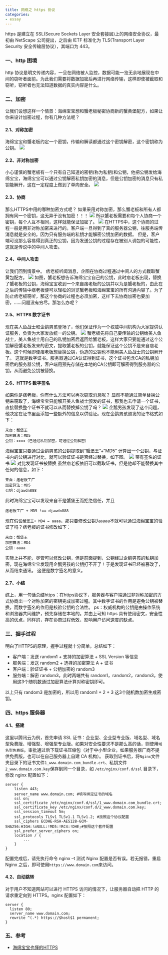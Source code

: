 ```yaml
---
title: 网络之 https 协议
categories:
- essay 
---
```

https 是建立在 SSL(Secure Sockets Layer 安全套接层)上的网络安全协议，最初由 NetScape 公司提出，之后由 IETF 标准化为 TLS(Transport Layer Security 安全传输层协议），其端口为 443。
<!--more-->
### 一、http 困境
http 协议是明文传递内容，一旦在网络被人监控，数据可能一览无余地展现在中间的窃听者面前。为此我们需要将数据加密后再进行网络传输，这样即使被截取和窃听，窃听者也无法知道数据的真实内容是什么。
### 二、加密
让我们设想这样一个情景：海绵宝宝想和蟹老板秘密协商新的蟹黄堡配方，如果让你来设计加密过程，你有几种方法呢？
#### 2.1、对称加密
海绵宝宝和蟹老板约定一个密钥，传输和解读都通过这个密钥解密，这个密钥称为公钥。
<img src="/assets/essay/https-symmetry.png" />
#### 2.2、非对称加密
小心谨慎的蟹老板有一个只有自己知道的密钥(称为私钥)和公钥，他把公钥发给海绵宝宝，海绵宝宝可以通过公钥解密私钥加密的消息，但是公钥加密的消息只有私钥能解开，这在一定程度上做到了单向安全。
<img src="/assets/essay/https-asymmetry.png" />
#### 2.3、协商
那么HTTPS中用的哪种加密方式呢？
如果采用对称加密，那么蟹老板和所有人都拥有同一个密钥，这无异于没有加密！！！
<img src="/assets/essay/https-negotiate1.png" />
所以蟹老板需要和每个人协商一个密钥，每个人互不相同，这样就能保证加密了。
<img src="/assets/essay/https-negotiate2.png" />
在HTTPS中，这个协商的过程一般是用非对称加密来进行的。客户端一旦得到了真的服务器公钥，往服务端传消息就是安全的。因为只有服务端的私钥才能解密公钥加密的数据。
但是，客户端可没那么容易得到真正的公钥，因为发送公钥的过程存在被别人调包的可能性，这就是传说中的中间人攻击。
#### 2.4、中间人攻击
让我们回到情景中。
痞老板听闻消息，企图在协商过程通过中间人的方式截取蟹黄包配方。
<img src="/assets/essay/https-middleman.png" />
如图，蟹老板想告诉海绵宝宝自己的公钥，此时痞老板出现，替换了蟹老板的公钥，海绵宝宝收到一个来自痞老板的公钥并以为是蟹老板的，由此在之后的传输中痞老板便可以轻松的浏览蟹老板和海绵宝宝的所有沟通内容了。为了防止痞老板窃听，那这个协商的过程也必须加密，这样下去协商加密也要加密，……问题没有穷尽。那怎么办呢？
#### 2.5、HTTPS 数字证书
现在美人鱼战士和企鹅男孩登场了，他们保证作为一个权威中间机构为大家提供认证服务，负责为大家发放统一的公钥。
<img src="/assets/essay/https-ca.png" />
蟹老板先将自己要传输的公钥给美人鱼战士，美人鱼战士用自己的私钥加密后返回给蟹老板。这样大家只要能通过这个公钥解密蟹老板发来的密文，提取蟹老板的公钥，就能保证这个公钥不是来自痞老板。这个时候即便痞老板想替换公钥，伪造的公钥也不能用美人鱼战士的公钥解开了。
这就是数字证书。服务器通过CA认证得到证书，这个证书包含CA的私钥加密后的服务器公钥，客户端用预先存储在本地的CA公钥即可解密得到服务器的公钥，从而避免公钥被替换。
#### 2.6、HTTPS 数字签名
如果你是痞老板，你有什么方法可以再次窃取消息呢？
显然不能通过简单替换公钥来窃取了，海绵宝宝只能解开美人鱼战士颁发的证书，那我也去申请一个证书，直接替换整个证书不就可以从而替换掉公钥了吗？
<img src="/assets/essay/https-sign.png" />
企鹅男孩发现了这个问题，他决定在证书里面添加一些额外的信息以供验证。现在企鹅男孩颁发的证书格式如下：
```
来自：蟹堡王
加密算法：MD5
公钥：xxxx（已通过私钥加密，可通过公钥解密）
```
海绵宝宝只要通过企鹅男孩的公钥提取到“蟹堡王”+“MD5” 计算出一个公钥，与证书内的公钥进行对比，就可以验证证书是否经过替换，如下图。
<img src="/assets/essay/https-md5.png" />
带有签名的证书
<img src="/assets/essay/https-sign-md5.png" />
对比发现证书被替换
虽然痞老板依旧可以截取证书，但是他却不能替换其中任何的信息，如下：
```
来自：痞老板工厂
加密算法：MD5
公钥：djawdn888
```
此时海绵宝宝可以发现来自不是蟹堡王而拒绝信任，并且
```
痞老板工厂 + MD5 !== djawdn888
```
现在假设`蟹堡王+ MD4 = aaaa`，那只要修改公钥为aaaa不就可以通过海绵宝宝的验证了吗？痞老板的证书修改如下：
```
来自：蟹堡王
加密算法：MD4
公钥：aaaa
```
实际上并不能，尽管可以修改公钥，但是前面提到，公钥经过企鹅男孩的私钥加密，现在海绵宝宝发现用企鹅男孩的公钥打不开了！于是发现证书已经被篡改了，从而结束通讯。 这便是数字签名的意义。
#### 2.7、小结
综上，用一句话总结https：在https协议下，服务器与客户端通过非对称加密的方式协商出一个对称加密的密钥完成加密过程。其中数字证书的作用是避免公钥被替换，而数字签名的作用是校验公钥的合法性。
ps：权威机构的公钥是由操作系统和浏览器共同维护，预先存储在本地的。并由上可知 https 具有使用密文，安全性高的优点，同样的，存在协商过程低效，影响用户访问速度的缺点。
### 三、握手过程
明白了HTTPS的原理，握手过程就十分简单，总结如下：
- 客户端：发送 random1 + 支持的加密算法 + SSL Version 等信息
- 服务端：发送 random2 + 选择的加密算法 A + 证书
- 客户端：验证证书 + 公钥加密的 random3
- 服务端：解密 random3，此时两端共有 random1，random2，random3，使用这3个随机数通过加密算法计算对称密钥即可。

以上只有 random3 是加密的，所以用 random1 + 2 + 3 这3个随机数加密生成密钥。
### 四、https 服务器
#### 4.1、搭建
这里以腾讯云为例，首先申请 SSL 证书：企业型、企业型专业版、域名型、域名型免费版、增强型、增强型专业版。如果对安全性要求不是那么高的话，则使用`域名型免费版`。审批通过后下载证书压缩包（对于中小型企业，如果服务器厂商不提供免费版，也可以在自己服务器上自建 CA 机构）。
获取到证书后，将`Nginx`文件夹目录下的证书文件`1_www.domain.com_bundle.crt`、私钥文件`2_www.domain.com.key`保存到同一个目录，如 `/etc/nginx/conf.d/ssl` 目录下，修改 nginx 配置如下：
```
server {
    listen 443;
    server_name www.domain.com; #填写绑定证书的域名
    ssl on;
    ssl_certificate /etc/nginx/conf.d/ssl/1_www.domain.com_bundle.crt;
    ssl_certificate_key /etc/nginx/conf.d/2_www.domain.com.key;
    ssl_session_timeout 5m;
    ssl_protocols TLSv1 TLSv1.1 TLSv1.2; #按照这个协议配置
    ssl_ciphers ECDHE-RSA-AES128-GCM-SHA256:HIGH:!aNULL:!MD5:!RC4:!DHE;#按照这个套件配置
    ssl_prefer_server_ciphers on;
    location / {
        ...
    }
}
```
配置完成后，请先执行命令 nginx –t 测试 Nginx 配置是否有误。若无报错，重启 Nginx 之后，即可使用`https://www.domain.com`来访问。
#### 4.2、自动跳转
对于用户不知道网站可以进行 HTTPS 访问的情况下，让服务器自动把 HTTP 的请求重定向到 HTTPS。nginx 配置如下：
```
server {
  listen 80;
  server_name www.domain.com;
  rewrite ^(.*) https://$host$1 permanent;
}
```
### 五、参考
- [海绵宝宝也懂的HTTPS](https://juejin.im/post/5c341549e51d45524860cf99?utm_source=gold_browser_extension)